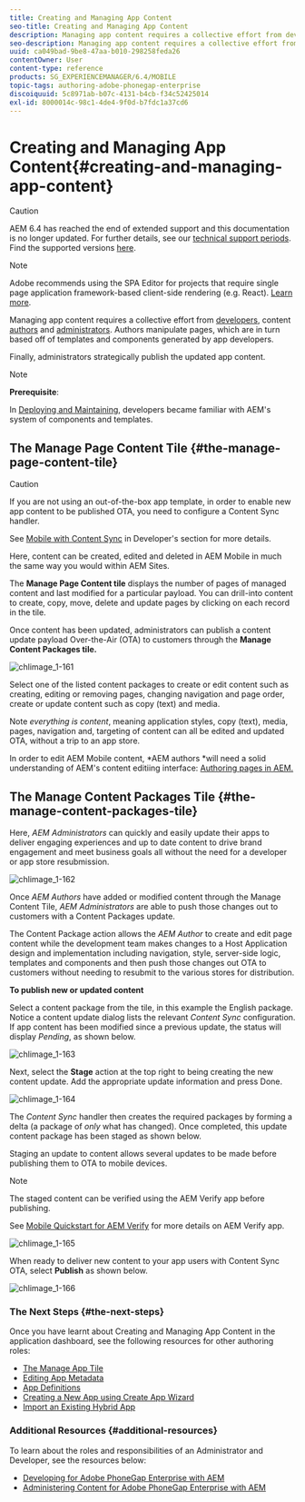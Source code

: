 ```yaml
---
title: Creating and Managing App Content
seo-title: Creating and Managing App Content
description: Managing app content requires a collective effort from developers, content authors and administrators.  Authors manipulate pages, which are in turn based off of templates and components generated by app developers.  
seo-description: Managing app content requires a collective effort from developers, content authors and administrators.  Authors manipulate pages, which are in turn based off of templates and components generated by app developers.  
uuid: ca049bad-9be8-47aa-b010-298258feda26
contentOwner: User
content-type: reference
products: SG_EXPERIENCEMANAGER/6.4/MOBILE
topic-tags: authoring-adobe-phonegap-enterprise
discoiquuid: 5c8971ab-b07c-4131-b4cb-f34c52425014
exl-id: 8000014c-98c1-4de4-9f0d-b7fdc1a37cd6
---
```

# Creating and Managing App Content{#creating-and-managing-app-content}

>[!CAUTION]
>
>AEM 6.4 has reached the end of extended support and this documentation is no longer updated. For further details, see our [technical support periods](https://helpx.adobe.com/support/programs/eol-matrix.html). Find the supported versions [here](https://experienceleague.adobe.com/docs/).

>[!NOTE]
>
>Adobe recommends using the SPA Editor for projects that require single page application framework-based client-side rendering (e.g. React). [Learn more](/help/sites-developing/spa-overview.md).

Managing app content requires a collective effort from [developers](#developer), content [authors](#author) and [administrators](#administrator). Authors manipulate pages, which are in turn based off of templates and components generated by app developers.

Finally, administrators strategically publish the updated app content.

>[!NOTE]
>
>**Prerequisite**:
>
>In [Deploying and Maintaining](/help/sites-deploying/deploy.md), developers became familiar with AEM's system of components and templates.

## The Manage Page Content Tile {#the-manage-page-content-tile}

>[!CAUTION]
>
>If you are not using an out-of-the-box app template, in order to enable new app content to be published OTA, you need to configure a Content Sync handler.
>
>See [Mobile with Content Sync](/help/mobile/phonegap-contentsync.md) in Developer's section for more details.

Here, content can be created, edited and deleted in AEM Mobile in much the same way you would within AEM Sites.

The **Manage Page Content tile** displays the number of pages of managed content and last modified for a particular payload. You can drill-into content to create, copy, move, delete and update pages by clicking on each record in the tile.

Once content has been updated, administrators can publish a content update payload Over-the-Air (OTA) to customers through the **Manage Content Packages tile.**

![chlimage_1-161](assets/chlimage_1-161.png)

Select one of the listed content packages to create or edit content such as creating, editing or removing pages, changing navigation and page order, create or update content such as copy (text) and media.

Note *everything is content*, meaning application styles, copy (text), media, pages, navigation and, targeting of content can all be edited and updated OTA, without a trip to an app store.

In order to edit AEM Mobile content, *AEM authors *will need a solid understanding of AEM's content editiing interface: [Authoring pages in AEM.](/help/sites-authoring/qg-page-authoring.md)

## The Manage Content Packages Tile {#the-manage-content-packages-tile}

Here, *AEM Administrators* can quickly and easily update their apps to deliver engaging experiences and up to date content to drive brand engagement and meet business goals all without the need for a developer or app store resubmission.

![chlimage_1-162](assets/chlimage_1-162.png)

Once *AEM Authors* have added or modified content through the Manage Content Tile, *AEM Administrators* are able to push those changes out to customers with a Content Packages update.

The Content Package action allows the *AEM Author* to create and edit page content while the development team makes changes to a Host Application design and implementation including navigation, style, server-side logic, templates and components and then push those changes out OTA to customers without needing to resubmit to the various stores for distribution.

**To publish new or updated content**

Select a content package from the tile, in this example the English package. Notice a content update dialog lists the relevant *Content Sync* configuration. If app content has been modified since a previous update, the status will display *Pending*, as shown below.

![chlimage_1-163](assets/chlimage_1-163.png)

Next, select the **Stage** action at the top right to being creating the new content update. Add the appropriate update information and press Done.

![chlimage_1-164](assets/chlimage_1-164.png)

The *Content Sync* handler then creates the required packages by forming a delta (a package of *only* what has changed). Once completed, this update content package has been staged as shown below.

Staging an update to content allows several updates to be made before publishing them to OTA to mobile devices.

>[!NOTE]
>
>The staged content can be verified using the AEM Verify app before publishing.
>
>See [Mobile Quickstart for AEM Verify](/help/mobile/phonegap-mobile-quickstart.md) for more details on AEM Verify app.

![chlimage_1-165](assets/chlimage_1-165.png)

When ready to deliver new content to your app users with Content Sync OTA, select **Publish** as shown below.

![chlimage_1-166](assets/chlimage_1-166.png)

### The Next Steps {#the-next-steps}

Once you have learnt about Creating and Managing App Content in the application dashboard, see the following resources for other authoring roles:

* [The Manage App Tile](/help/mobile/phonegap-app-details-tile.md)
* [Editing App Metadata](/help/mobile/phonegap-editmetadata.md)
* [App Definitions](/help/mobile/phonegap-app-definitions.md)
* [Creating a New App using Create App Wizard](/help/mobile/phonegap-create-new-app.md)
* [Import an Existing Hybrid App](/help/mobile/phonegap-adding-content-to-imported-app.md)

### Additional Resources {#additional-resources}

To learn about the roles and responsibilities of an Administrator and Developer, see the resources below:

* [Developing for Adobe PhoneGap Enterprise with AEM](/help/mobile/developing-in-phonegap.md)
* [Administering Content for Adobe PhoneGap Enterprise with AEM](/help/mobile/administer-phonegap.md)
